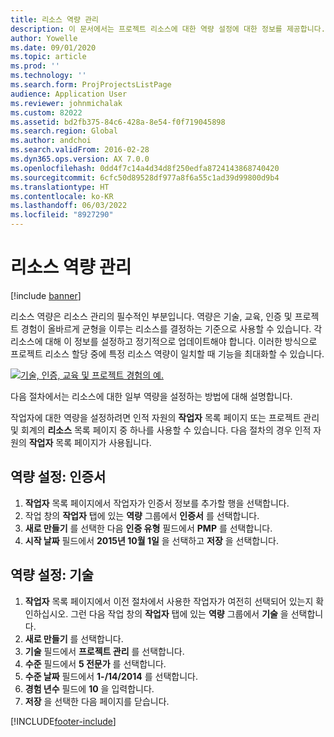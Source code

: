 ```yaml
---
title: 리소스 역량 관리
description: 이 문서에서는 프로젝트 리소스에 대한 역량 설정에 대한 정보를 제공합니다.
author: Yowelle
ms.date: 09/01/2020
ms.topic: article
ms.prod: ''
ms.technology: ''
ms.search.form: ProjProjectsListPage
audience: Application User
ms.reviewer: johnmichalak
ms.custom: 82022
ms.assetid: bd2fb375-84c6-428a-8e54-f0f719045898
ms.search.region: Global
ms.author: andchoi
ms.search.validFrom: 2016-02-28
ms.dyn365.ops.version: AX 7.0.0
ms.openlocfilehash: 0dd4f7c14a4d34d8f250edfa8724143868740420
ms.sourcegitcommit: 6cfc50d89528df977a8f6a55c1ad39d99800d9b4
ms.translationtype: HT
ms.contentlocale: ko-KR
ms.lasthandoff: 06/03/2022
ms.locfileid: "8927290"
---
```

# <a name="manage-resource-competencies"></a>리소스 역량 관리

[!include [banner](../includes/banner.md)]

리소스 역량은 리소스 관리의 필수적인 부분입니다. 역량은 기술, 교육, 인증 및 프로젝트 경험이 올바르게 균형을 이루는 리소스를 결정하는 기준으로 사용할 수 있습니다. 각 리소스에 대해 이 정보를 설정하고 정기적으로 업데이트해야 합니다. 이러한 방식으로 프로젝트 리소스 할당 중에 특정 리소스 역량이 일치할 때 기능을 최대화할 수 있습니다.

[![기술, 인증, 교육 및 프로젝트 경험의 예.](./media/projectresourcing06-1024x383.jpg)](./media/projectresourcing06.jpg)

다음 절차에서는 리소스에 대한 일부 역량을 설정하는 방법에 대해 설명합니다.

작업자에 대한 역량을 설정하려면 인적 자원의 **작업자** 목록 페이지 또는 프로젝트 관리 및 회계의 **리소스** 목록 페이지 중 하나를 사용할 수 있습니다. 다음 절차의 경우 인적 자원의 **작업자** 목록 페이지가 사용됩니다.

## <a name="set-up-competencies-certificates"></a>역량 설정: 인증서

1. **작업자** 목록 페이지에서 작업자가 인증서 정보를 추가할 행을 선택합니다.
2. 작업 창의 **작업자** 탭에 있는 **역량** 그룹에서 **인증서** 를 선택합니다.
3. **새로 만들기** 를 선택한 다음 **인증 유형** 필드에서 **PMP** 를 선택합니다.
4. **시작 날짜** 필드에서 **2015년 10월 1일** 을 선택하고 **저장** 을 선택합니다.

## <a name="set-up-competencies-skills"></a>역량 설정: 기술

1. **작업자** 목록 페이지에서 이전 절차에서 사용한 작업자가 여전히 선택되어 있는지 확인하십시오. 그런 다음 작업 창의 **작업자** 탭에 있는 **역량** 그룹에서 **기술** 을 선택합니다.
2. **새로 만들기** 를 선택합니다.
3. **기술** 필드에서 **프로젝트 관리** 를 선택합니다.
4. **수준** 필드에서 **5 전문가** 를 선택합니다.
5. **수준 날짜** 필드에서 **1-/14/2014** 를 선택합니다.
6. **경험 년수** 필드에 **10** 을 입력합니다.
7. **저장** 을 선택한 다음 페이지를 닫습니다.


[!INCLUDE[footer-include](../includes/footer-banner.md)]